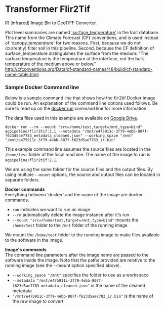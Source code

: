 # Transformer Flir2Tif

IR (infrared) Image Bin to GeoTIFF Converter.

Plot level summaries are named ['surface_temperature'](http://mmisw.org/ont/cf/parameter/surface_temperature) in the trait database.
This name from the Climate Forecast (CF) conventions, and is used instead of 'canopy_temperature' for two reasons.
First, because we do not (currently) filter soil in this pipeline.
Second, because the CF definition of surface_temperature distinguishes the surface from the medium: "The surface temperature is the temperature at the interface, not the bulk temperature of the medium above or below."   http://cfconventions.org/Data/cf-standard-names/48/build/cf-standard-name-table.html

### Sample Docker Command line
Below is a sample command line that shows how the flir2tif Docker image could be run.
An explanation of the command line options used follows.
Be sure to read up on the [docker run](https://docs.docker.com/engine/reference/run/) command line for more information.

The data files used in this example are available on [Google Drive]().

```docker run --rm --mount "src=/home/test,target=/mnt,type=bind" agpipeline/flir2tif:2.1 --metadata "/mnt/e475911c-3f79-4ebb-807f-f623d5ae7783_metadata_cleaned.json" --working_space "/mnt" "/mnt/e475911c-3f79-4ebb-807f-f623d5ae7783_ir.bin"```

This example command line assumes the source files are located in the `/home/test` folder of the local machine.
The name of the image to run is `agpipeline/flir2tif:2.1`.

We are using the same folder for the source files and the output files.
By using multiple `--mount` options, the source and output files can be located in separate folders.

**Docker commands** \
Everything between 'docker' and the name of the image are docker commands.

- `run` indicates we want to run an image
- `--rm` automatically delete the image instance after it's run
- `--mount "src=/home/test,target=/mnt,type=bind"` mounts the `/home/test` folder to the `/mnt` folder of the running image

We mount the `/home/test` folder to the running image to make files available to the software in the image.

**Image's commands** \
The command line parameters after the image name are passed to the software inside the image.
Note that the paths provided are relative to the running image (see the --mount option specified above).

- `--working_space "/mnt"` specifies the folder to use as a workspace
- `--metadata "/mnt/e475911c-3f79-4ebb-807f-f623d5ae7783_metadata_cleaned.json"` is the name of the cleaned metadata
- `"/mnt/e475911c-3f79-4ebb-807f-f623d5ae7783_ir.bin"` is the name of the raw image to convert
